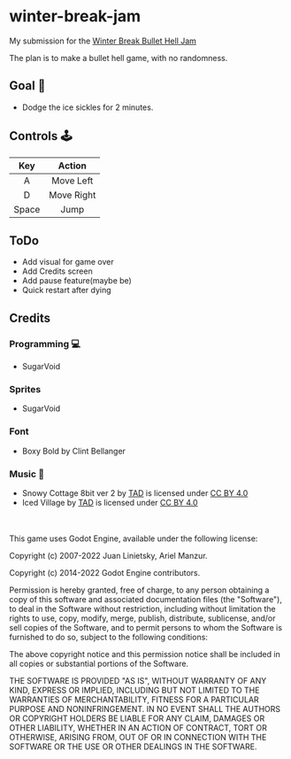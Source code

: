 # winter-break-jam

My submission for the [Winter Break Bullet Hell Jam](https://itch.io/jam/2023-winter-bullet-hell-jam)

The plan is to make a bullet hell game, with no randomness. 


## Goal :dart:
- Dodge the ice sickles for 2 minutes.
## Controls :joystick: 
|Key|Action|
|:---:|:---:|
|A|Move Left|
|D|Move Right|
|Space|Jump|

## ToDo
- Add visual for game over
- Add Credits screen
- Add pause feature(maybe be)
- Quick restart after dying


## Credits
### Programming :computer: 
- SugarVoid
### Sprites
- SugarVoid
### Font
- Boxy Bold by Clint Bellanger
### Music :musical_keyboard:
- Snowy Cottage 8bit ver 2 by [TAD](https://www.youtube.com/c/Tadon) is licensed under [CC BY 4.0](https://creativecommons.org/licenses/by/4.0/)
- Iced Village by [TAD](https://www.youtube.com/c/Tadon) is licensed under [CC BY 4.0](https://creativecommons.org/licenses/by/4.0/)


</br>
</br>
This game uses Godot Engine, available under the following license:

Copyright (c) 2007-2022 Juan Linietsky, Ariel Manzur. 

Copyright (c) 2014-2022 Godot Engine contributors.

Permission is hereby granted, free of charge, to any person obtaining a copy of this software and associated documentation files (the "Software"), to deal in the Software without restriction, including without limitation the rights to use, copy, modify, merge, publish, distribute, sublicense, and/or sell copies of the Software, and to permit persons to whom the Software is furnished to do so, subject to the following conditions:

The above copyright notice and this permission notice shall be included in all copies or substantial portions of the Software.

THE SOFTWARE IS PROVIDED "AS IS", WITHOUT WARRANTY OF ANY KIND, EXPRESS OR IMPLIED, INCLUDING BUT NOT LIMITED TO THE WARRANTIES OF MERCHANTABILITY, FITNESS FOR A PARTICULAR PURPOSE AND NONINFRINGEMENT. IN NO EVENT SHALL THE AUTHORS OR COPYRIGHT HOLDERS BE LIABLE FOR ANY CLAIM, DAMAGES OR OTHER LIABILITY, WHETHER IN AN ACTION OF CONTRACT, TORT OR OTHERWISE, ARISING FROM, OUT OF OR IN CONNECTION WITH THE SOFTWARE OR THE USE OR OTHER DEALINGS IN THE SOFTWARE.
